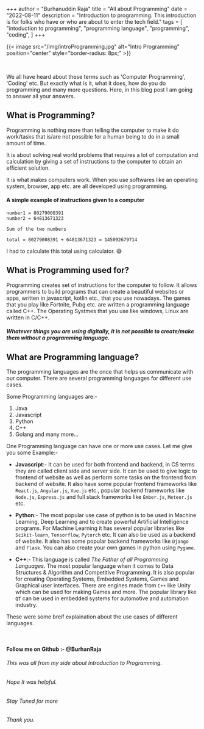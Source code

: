 +++
author = "Burhanuddin Raja"
title = "All about Programming"
date = "2022-08-11"
description = "Introduction to programming. This introduction is for folks who have or who are about to enter the tech field."
tags = [
    "intoduction to programming",
    "programming language",
    "programming",
    "coding",
]
+++

{{< image src="/img/introProgramming.jpg" alt="Intro Programming" position="center" style="border-radius: 8px;" >}}

&nbsp;
&nbsp;

We all have heard about these terms such as 'Computer Programming', 'Coding' etc. But exactly what is it, what it does, how do you do programming and many more questions. Here, in this blog post I am going to answer all your answers.

## What is Programming?

Programming is nothing more than telling the computer to make it do work/tasks that is/are not possible for a human being to do in a small amount of time.

It is about solving real world problems that requires a lot of computation and calculation by giving a set of instructions to the computer to obtain an efficient solution.

It is what makes computers work. When you use softwares like an operating system, browser, app etc. are all developed using programming.

#### A simple example of instructions given to a computer

```
number1 = 80279008391
number2 = 64813671323

Sum of the two numbers

total = 80279008391 + 64813671323 = 145092679714
```

I had to calculate this total using calculator. &#128517;


## What is Programming used for?

Programming creates set of instructions for the computer to follow. It allows programmers to build programs that can create a beautiful websites or apps, written in javascript, kotlin etc.,  that you use nowadays. The games that you play like Fortnite, Pubg etc. are written a programming language called C++. The Operating Systmes that you use like windows, Linux are written in C/C++.

##### Whatever things you are using digitally, it is not possible to create/make them without a programming language.


## What are Programming language?

The programming languages are the once that helps us communicate with our computer. There are several programming languages for different use cases. 

Some Programming languages are:-

1. Java
4. Javascript
3. Python
4. C++
5. Golang
and many more...

One Programming language can have one or more use cases. Let me give you some Example:-

- **Javascript**:- It can be used for both frontend and backend, in CS terms they are called client side and server side. It can be used to give logic to frontend of website as well as perform some tasks on the frontend from backend of website. It also have some popular frontend frameworks like `React.js`, `Angular.js`, `Vue.js` etc.,  popular backend frameworks like `Node.js`, `Express.js` and full stack frameworks like `Ember.js`, `Meteor.js` etc.

- **Python**:- The most popular use case of python is to be used in Machine Learning, Deep Learning and to create powerful Artificial Intelligence programs. For Machine Learning it has several popular libraries like `Scikit-learn`, `Tensorflow`, `Pytorch` etc. It can also be used as a backend of website. It also has some popular backend frameworks like `Django` and `Flask`. You can also create your own games in python using `Pygame`.

- **C++**:- This language is called *The Father of all Programming Languages*. The most popular language when it comes to Data Structures & Algorithm and Competitive Programming. It is also popular for creating Operating Systems, Embedded Systems, Games and Graphical user interfaces. There are engines made from `C++` like Unity which can be used for making Games and more. The popular library like `QT` can be used in embedded systems for automotive and automation industry.

These were some breif explaination about the use cases of different languages.


&nbsp;
&nbsp;

#### Follow me on Github :- @BurhanRaja
###### This was all from my side about Introduction to Programming.
###### Hope It was helpful.
###### Stay Tuned for more
###### Thank you.